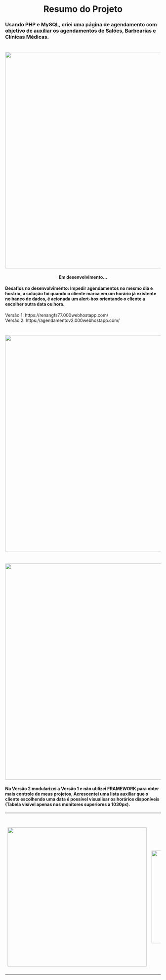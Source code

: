 <h1 align="center"> Resumo do Projeto </h1>
<h3>Usando <strong>PHP e MySQL</strong>, criei uma página de agendamento com objetivo de auxiliar os agendamentos de Salões, Barbearias e Clínicas Médicas. </h3>
<h1 align="center"><img src="https://user-images.githubusercontent.com/61218420/156604810-ce752b20-c075-47a3-9cb9-1bc38322ec51.png" width="700"></h1>
<h4 align="center">Em desenvolvimento...</h4>
<h4>Desafios no desenvolvimento: Impedir agendamentos no mesmo dia e horário, a solução foi quando o cliente marca em um horário já existente no banco de dados,
é acionada um alert-box orientando o cliente a escolher outra data ou hora.</h4>
  Versão 1: https://renangfs77.000webhostapp.com/<br>
  Versão 2: https://agendamentov2.000webhostapp.com/
<h1 align="center"><img src="https://user-images.githubusercontent.com/61218420/156605970-77a7cb5a-5f32-4950-983a-f36e611ddc03.png" width="700"></h1>
<h1 align="center"><img src="https://user-images.githubusercontent.com/61218420/156606707-6496bddd-3bab-4ddd-a6be-10de2d3040fd.png" width="700"></h1>
<h4>Na Versão 2 modularizei a Versão 1 e não utilizei FRAMEWORK para obter mais controle de meus projetos, Acrescentei uma lista auxiliar que o cliente escolhendo uma 
  data é possível visualisar os horários disponíveis (Tabela visível apenas nos monitores superiores a 1030px).</h4>
<table align="center">
  <tr>
    <td><h1 align="center"><img src="https://user-images.githubusercontent.com/61218420/156607433-43ffb53e-0e07-46dc-84c8-014c8b91fc8c.png" width="450"></h1></td>
    <td><h1 align="center"><img src="https://user-images.githubusercontent.com/61218420/156607666-22e0499d-949c-4fab-98c7-71b3f7e75d70.png" width="300"></h1></td>
  </tr>
</table>








 

